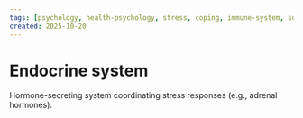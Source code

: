 ```yaml
---
tags: [psychology, health-psychology, stress, coping, immune-system, social-support, personality]
created: 2025-10-20
---
```

# Endocrine system

Hormone-secreting system coordinating stress responses (e.g., adrenal hormones).
